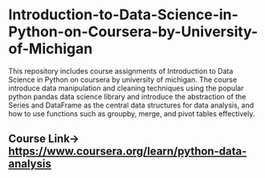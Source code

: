 # Introduction-to-Data-Science-in-Python-on-Coursera-by-University-of-Michigan
This repository includes course assignments of Introduction to Data Science in Python on coursera by university of michigan.
The course introduce data manipulation and cleaning techniques using the popular python pandas data science library and
introduce the abstraction of the Series and DataFrame as the central data structures for data analysis,
and how to use functions such as groupby, merge, and pivot tables effectively.

## Course Link-> https://www.coursera.org/learn/python-data-analysis
